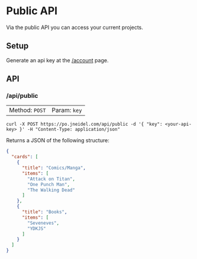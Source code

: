# Public API

Via the public API you can access your current projects.

## Setup

Generate an api key at the [/account](https://po.jneidel.com/account) page.

## API

### /api/public

<table><tr>
  <td>Method: <code>POST</code></td>
  <td>Param: <code>key</code></td>
</tr></table>

```
curl -X POST https://po.jneidel.com/api/public -d '{ "key": <your-api-key> }' -H "Content-Type: application/json"
```

Returns a JSON of the following structure:

```json
{
  "cards": [
    {
      "title": "Comics/Manga",
      "items": [
        "Attack on Titan",
        "One Punch Man",
        "The Walking Dead"
      ]
    },
    {
      "title": "Books",
      "items": [
        "Seveneves",
        "YDKJS"
      ]
    }
  ]
}
```
